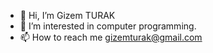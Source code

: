 - 👋 Hi, I’m Gizem TURAK
- 👀 I’m interested in computer programming.
- 📫 How to reach me gizemturak@gmail.com
